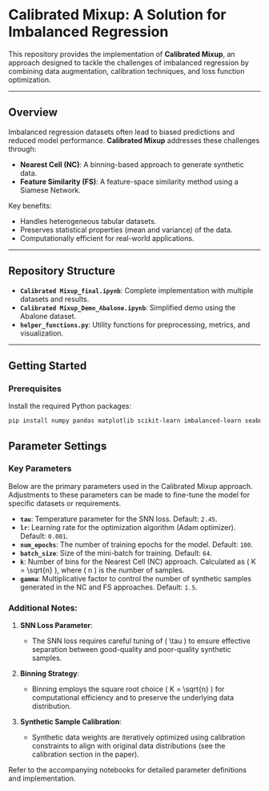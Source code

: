 # Calibrated Mixup: A Solution for Imbalanced Regression

This repository provides the implementation of **Calibrated Mixup**, an approach designed to tackle the challenges of imbalanced regression by combining data augmentation, calibration techniques, and loss function optimization.

---

## Overview

Imbalanced regression datasets often lead to biased predictions and reduced model performance. **Calibrated Mixup** addresses these challenges through:
- **Nearest Cell (NC)**: A binning-based approach to generate synthetic data.
- **Feature Similarity (FS)**: A feature-space similarity method using a Siamese Network.

Key benefits:
- Handles heterogeneous tabular datasets.
- Preserves statistical properties (mean and variance) of the data.
- Computationally efficient for real-world applications.

---

## Repository Structure

- **`Calibrated Mixup_final.ipynb`**: Complete implementation with multiple datasets and results.
- **`Calibrated Mixup_Demo_Abalone.ipynb`**: Simplified demo using the Abalone dataset.
- **`helper_functions.py`**: Utility functions for preprocessing, metrics, and visualization.

---

## Getting Started

### Prerequisites

Install the required Python packages:
```bash
pip install numpy pandas matplotlib scikit-learn imbalanced-learn seaborn scipy
```

## Parameter Settings

### Key Parameters
Below are the primary parameters used in the Calibrated Mixup approach. Adjustments to these parameters can be made to fine-tune the model for specific datasets or requirements.

- **`tau`**: Temperature parameter for the SNN loss. Default: `2.45`.
- **`lr`**: Learning rate for the optimization algorithm (Adam optimizer). Default: `0.001`.
- **`num_epochs`**: The number of training epochs for the model. Default: `100`.
- **`batch_size`**: Size of the mini-batch for training. Default: `64`.
- **`k`**: Number of bins for the Nearest Cell (NC) approach. Calculated as \( K = \sqrt{n} \), where \( n \) is the number of samples.
- **`gamma`**: Multiplicative factor to control the number of synthetic samples generated in the NC and FS approaches. Default: `1.5`.

### Additional Notes:
1. **SNN Loss Parameter**:
   - The SNN loss requires careful tuning of \( \tau \) to ensure effective separation between good-quality and poor-quality synthetic samples.
   
2. **Binning Strategy**:
   - Binning employs the square root choice \( K = \sqrt{n} \) for computational efficiency and to preserve the underlying data distribution.
   
3. **Synthetic Sample Calibration**:
   - Synthetic data weights are iteratively optimized using calibration constraints to align with original data distributions (see the calibration section in the paper).

Refer to the accompanying notebooks for detailed parameter definitions and implementation.


